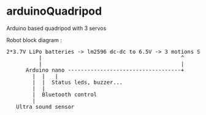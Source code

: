 # arduinoQuadripod
Arduino based quadripod with 3 servos


Robot block diagram :

<pre>
2*3.7V LiPo batteries -> lm2596 dc-dc to 6.5V -> 3 motions Servos + radar mini servo
          |                                           ^
          |                                           |
      Arduino nano -----------------------------------+
        |  |   |
        |  |  Status leds, buzzer...
        |  |
        |  Bluetooth control
        |
   Ultra sound sensor
</pre>
